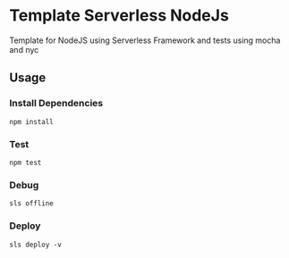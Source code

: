 # Template Serverless NodeJs
Template for NodeJS using Serverless Framework and tests using mocha and nyc

## Usage

### Install Dependencies
`npm install`

### Test
`npm test`

### Debug
`sls offline`

### Deploy
`sls deploy -v`

